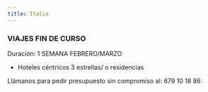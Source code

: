```yaml
---
title: Italia
---
```


### VIAJES FIN DE CURSO

Duración: 1 SEMANA FEBRERO/MARZO

- Hoteles céntricos 3 estrellas/ o residencias

Llámanos para pedir presupuesto sin compromiso al: 679 10 18 86
